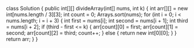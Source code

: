 class Solution {
    public int[][] divideArray(int[] nums, int k) {
        int arr[][] = new int[nums.length / 3][3];
        int count = 0;
        Arrays.sort(nums);
        for (int i = 0; i < nums.length; i = i + 3) {
            int first = nums[i];
            int second = nums[i + 1];
            int third = nums[i + 2];
            if (third - first <= k) {
                arr[count][0] = first;
                arr[count][1] = second;
                arr[count][2] = third;
                count++;
            } else {
                return new int[0][0];
            }
        }
        return arr;
    }
}
